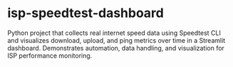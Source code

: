 # isp-speedtest-dashboard
Python project that collects real internet speed data using Speedtest CLI and visualizes download, upload, and ping metrics over time in a Streamlit dashboard. Demonstrates automation, data handling, and visualization for ISP performance monitoring.
